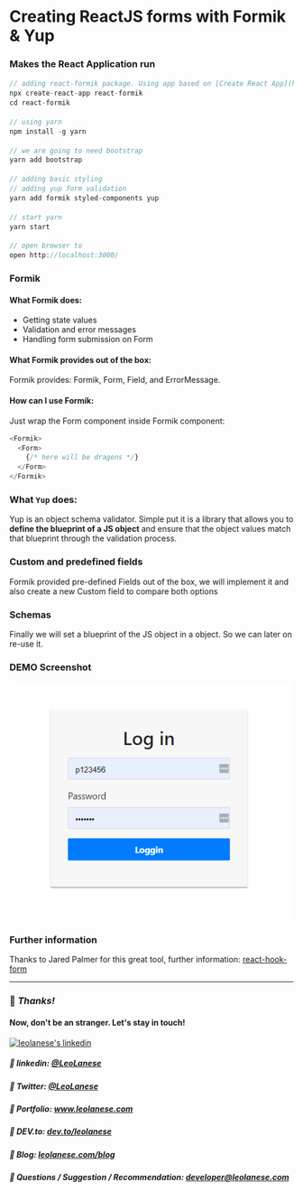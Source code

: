 # Creating ReactJS forms with Formik & Yup

### Makes the React Application run
```js
// adding react-formik package. Using app based on [Create React App](https://github.com/facebook/create-react-app)
npx create-react-app react-formik
cd react-formik

// using yarn
npm install -g yarn

// we are going to need bootstrap
yarn add bootstrap

// adding basic styling
// adding yup form validation
yarn add formik styled-components yup

// start yarn
yarn start

// open browser to
open http://localhost:3000/
```

### Formik
#### What Formik does:
- Getting state values
- Validation and error messages
- Handling form submission on Form

#### What Formik provides out of the box:
Formik provides: Formik, Form, Field, and ErrorMessage.

#### How can I use Formik:

Just wrap the Form component inside Formik component:
```js
<Formik>
  <Form>
    {/* here will be dragons */}
  </Form>
</Formik>
```


### What `Yup` does:
Yup is an object schema validator. Simple put it is a library that allows you to <b>define the blueprint of a JS object</b> and ensure that the object values match that blueprint through the validation process.

### Custom and predefined fields
Formik provided pre-defined Fields out of the box, we will implement it and also create a new Custom field to compare both options

### Schemas
Finally we will set a blueprint of the JS object in a object. So we can later on re-use it.

### DEMO Screenshot

![React-formik forms with reactJS](./react-formik.PNG)


### Further information
Thanks to Jared Palmer for this great tool, further information: [react-hook-form](https://react-hook-form.com/)

---
### :100: <i>Thanks!</i>
#### Now, don't be an stranger. Let's stay in touch!

<a href="https://www.linkedin.com/in/leolanese/"> 
  <img src="https://github-business-card.vercel.app/api/github?username=leolanese" alt="leolanese's linkedin" width="75%" />
</a>

##### :radio_button: linkedin: <a href="https://www.linkedin.com/in/leolanese/" target="_blank">@LeoLanese</a>
##### :radio_button: Twitter: <a href="https://twitter.com/LeoLanese" target="_blank">@LeoLanese</a>
##### :radio_button: Portfolio: <a href="https://www.leolanese.com" target="_blank">www.leolanese.com</a>
##### :radio_button: DEV.to: <a href="https://www.dev.to/leolanese" target="_blank">dev.to/leolanese</a>
##### :radio_button: Blog: <a href="https://www.leolanese.com/blog" target="_blank">leolanese.com/blog</a>
##### :radio_button: Questions / Suggestion / Recommendation: developer@leolanese.com

